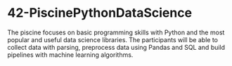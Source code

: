 # 42-PiscinePythonDataScience
The piscine focuses on basic programming skills with Python and the most popular and useful data science libraries. The participants will be able to collect data with parsing, preprocess data using Pandas and SQL and build pipelines with machine learning algorithms.

